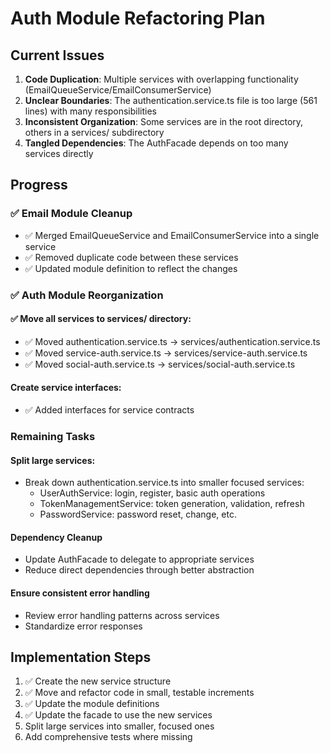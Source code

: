 # Auth Module Refactoring Plan

## Current Issues

1. **Code Duplication**: Multiple services with overlapping functionality (EmailQueueService/EmailConsumerService)
2. **Unclear Boundaries**: The authentication.service.ts file is too large (561 lines) with many responsibilities
3. **Inconsistent Organization**: Some services are in the root directory, others in a services/ subdirectory
4. **Tangled Dependencies**: The AuthFacade depends on too many services directly

## Progress

### ✅ Email Module Cleanup
- ✅ Merged EmailQueueService and EmailConsumerService into a single service
- ✅ Removed duplicate code between these services
- ✅ Updated module definition to reflect the changes

### ✅ Auth Module Reorganization
#### ✅ Move all services to services/ directory:
- ✅ Moved authentication.service.ts → services/authentication.service.ts
- ✅ Moved service-auth.service.ts → services/service-auth.service.ts
- ✅ Moved social-auth.service.ts → services/social-auth.service.ts

#### Create service interfaces:
- ✅ Added interfaces for service contracts

### Remaining Tasks

#### Split large services:
- Break down authentication.service.ts into smaller focused services:
  - UserAuthService: login, register, basic auth operations
  - TokenManagementService: token generation, validation, refresh
  - PasswordService: password reset, change, etc.

#### Dependency Cleanup
- Update AuthFacade to delegate to appropriate services
- Reduce direct dependencies through better abstraction

#### Ensure consistent error handling
- Review error handling patterns across services
- Standardize error responses

## Implementation Steps

1. ✅ Create the new service structure
2. ✅ Move and refactor code in small, testable increments
3. ✅ Update the module definitions
4. ✅ Update the facade to use the new services
5. Split large services into smaller, focused ones
6. Add comprehensive tests where missing 